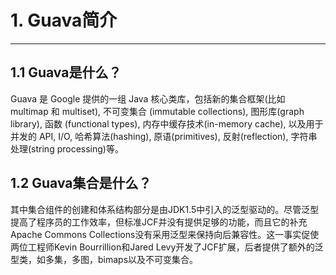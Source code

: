 # 1. Guava简介

---

## 1.1 Guava是什么？

Guava 是 Google 提供的一组 Java 核心类库，包括新的集合框架\(比如 multimap 和 multiset\), 不可变集合 \(immutable collections\), 图形库\(graph library\), 函数 \(functional types\), 内存中缓存技术\(in-memory cache\), 以及用于并发的 API, I/O, 哈希算法\(hashing\), 原语\(primitives\), 反射\(reflection\), 字符串处理\(string processing\)等。

## 1.2 Guava集合是什么？

其中集合组件的创建和体系结构部分是由JDK1.5中引入的泛型驱动的。尽管泛型提高了程序员的工作效率，但标准JCF并没有提供足够的功能，而且它的补充Apache Commons Collections没有采用泛型来保持向后兼容性。这一事实促使两位工程师Kevin Bourrillion和Jared Levy开发了JCF扩展，后者提供了额外的泛型类，如多集，多图，bimaps以及不可变集合。

